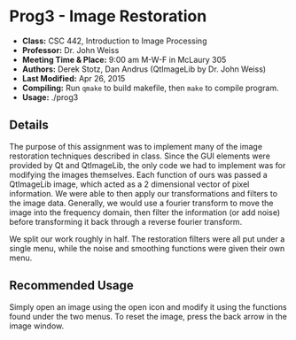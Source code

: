 # Prog3 - Image Restoration

- **Class:** CSC 442, Introduction to Image Processing
- **Professor:** Dr. John Weiss
- **Meeting Time &amp; Place:** 9:00 am M-W-F in McLaury 305
- **Authors:** Derek Stotz, Dan Andrus (QtImageLib by Dr. John Weiss)
- **Last Modified:** Apr 26, 2015
- **Compiling:** Run `qmake` to build makefile, then `make` to compile program.
- **Usage:**   ./prog3

## Details
The purpose of this assignment was to implement many of the image
restoration techniques described in class.  Since the GUI elements
were provided by Qt and QtImageLib, the only code we had to implement
was for modifying the images themselves.  Each function of ours was passed
a QtImageLib image, which acted as a 2 dimensional vector of pixel
information.  We were able to then apply our transformations and filters to
the image data.  Generally, we would use a fourier transform to move the image
into the frequency domain, then filter the information (or add noise) before
transforming it back through a reverse fourier transform.

We split our work roughly in half.  The restoration filters were all put under a single
menu, while the noise and smoothing functions were given their own menu.


## Recommended Usage
Simply open an image using the open icon and modify it using the functions
found under the two menus.  To reset the image, press the back arrow in the
image window.

